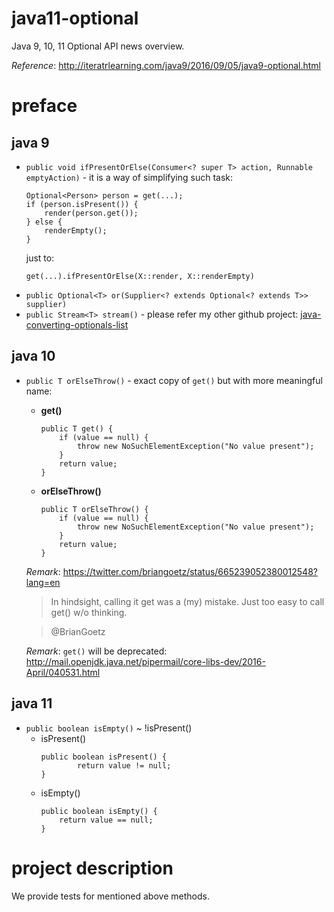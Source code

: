 # java11-optional
Java 9, 10, 11 Optional API news overview.

_Reference_: http://iteratrlearning.com/java9/2016/09/05/java9-optional.html

# preface
## java 9
* `public void ifPresentOrElse(Consumer<? super T> action, Runnable emptyAction)` -
it is a way of simplifying such task:
    ```
    Optional<Person> person = get(...);
    if (person.isPresent()) {
        render(person.get());
    } else {
        renderEmpty();
    }
    ```
    just to:
    ```
    get(...).ifPresentOrElse(X::render, X::renderEmpty)
    ```
* `public Optional<T> or(Supplier<? extends Optional<? extends T>> supplier)`
* `public Stream<T> stream()` - please refer my other github project:
[java-converting-optionals-list](https://github.com/mtumilowicz/java-converting-optionals-list)

## java 10
* `public T orElseThrow()` - exact copy of `get()` but with more
meaningful name:
    * **get()**
        ```
        public T get() {
            if (value == null) {
                throw new NoSuchElementException("No value present");
            }
            return value;
        }    
        ```
    * **orElseThrow()**
        ```
        public T orElseThrow() {
            if (value == null) {
                throw new NoSuchElementException("No value present");
            }
            return value;
        }    
        ```
    _Remark_: https://twitter.com/briangoetz/status/665239052380012548?lang=en
    > In hindsight, calling it get was a (my) mistake. 
    Just too easy to call get() w/o thinking.
    
    > @BrianGoetz
    
    _Remark_: `get()` will be deprecated: http://mail.openjdk.java.net/pipermail/core-libs-dev/2016-April/040531.html

## java 11
* `public boolean isEmpty()` ~ !isPresent()
    * isPresent()
        ```
        public boolean isPresent() {
                return value != null;
        }
        ```
    * isEmpty()
        ```
        public boolean isEmpty() {
            return value == null;
        }
        ```

# project description
We provide tests for mentioned above methods.